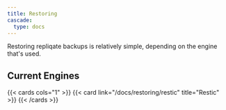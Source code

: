 ```yaml
---
title: Restoring
cascade:
  type: docs
---
```


Restoring repliqate backups is relatively simple, depending on the engine that's used.

## Current Engines

{{< cards cols="1" >}}
{{< card link="/docs/restoring/restic" title="Restic" >}}
{{< /cards >}}